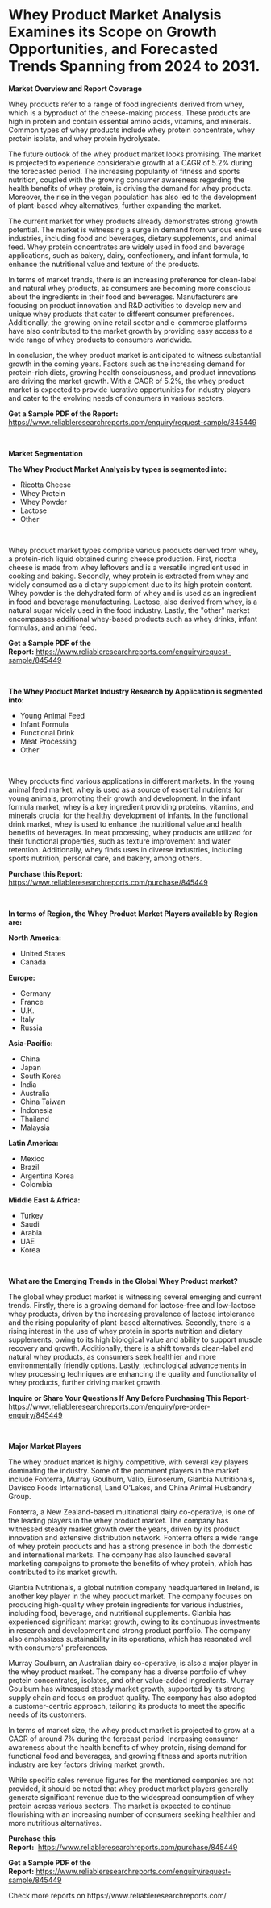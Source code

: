 <p><h1>Whey Product Market Analysis Examines its Scope on Growth Opportunities, and Forecasted Trends Spanning from 2024 to 2031.</h1></p><p><strong>Market Overview and Report Coverage</strong></p>
<p><p>Whey products refer to a range of food ingredients derived from whey, which is a byproduct of the cheese-making process. These products are high in protein and contain essential amino acids, vitamins, and minerals. Common types of whey products include whey protein concentrate, whey protein isolate, and whey protein hydrolysate.</p><p>The future outlook of the whey product market looks promising. The market is projected to experience considerable growth at a CAGR of 5.2% during the forecasted period. The increasing popularity of fitness and sports nutrition, coupled with the growing consumer awareness regarding the health benefits of whey protein, is driving the demand for whey products. Moreover, the rise in the vegan population has also led to the development of plant-based whey alternatives, further expanding the market.</p><p>The current market for whey products already demonstrates strong growth potential. The market is witnessing a surge in demand from various end-use industries, including food and beverages, dietary supplements, and animal feed. Whey protein concentrates are widely used in food and beverage applications, such as bakery, dairy, confectionery, and infant formula, to enhance the nutritional value and texture of the products.</p><p>In terms of market trends, there is an increasing preference for clean-label and natural whey products, as consumers are becoming more conscious about the ingredients in their food and beverages. Manufacturers are focusing on product innovation and R&D activities to develop new and unique whey products that cater to different consumer preferences. Additionally, the growing online retail sector and e-commerce platforms have also contributed to the market growth by providing easy access to a wide range of whey products to consumers worldwide.</p><p>In conclusion, the whey product market is anticipated to witness substantial growth in the coming years. Factors such as the increasing demand for protein-rich diets, growing health consciousness, and product innovations are driving the market growth. With a CAGR of 5.2%, the whey product market is expected to provide lucrative opportunities for industry players and cater to the evolving needs of consumers in various sectors.</p></p>
<p><strong>Get a Sample PDF of the Report:</strong> <a href="https://www.reliableresearchreports.com/enquiry/request-sample/845449">https://www.reliableresearchreports.com/enquiry/request-sample/845449</a></p>
<p>&nbsp;</p>
<p><strong>Market Segmentation</strong></p>
<p><strong>The Whey Product Market Analysis by types is segmented into:</strong></p>
<p><ul><li>Ricotta Cheese</li><li>Whey Protein</li><li>Whey Powder</li><li>Lactose</li><li>Other</li></ul></p>
<p>&nbsp;</p>
<p><p>Whey product market types comprise various products derived from whey, a protein-rich liquid obtained during cheese production. First, ricotta cheese is made from whey leftovers and is a versatile ingredient used in cooking and baking. Secondly, whey protein is extracted from whey and widely consumed as a dietary supplement due to its high protein content. Whey powder is the dehydrated form of whey and is used as an ingredient in food and beverage manufacturing. Lactose, also derived from whey, is a natural sugar widely used in the food industry. Lastly, the "other" market encompasses additional whey-based products such as whey drinks, infant formulas, and animal feed.</p></p>
<p><strong>Get a Sample PDF of the Report:</strong>&nbsp;<a href="https://www.reliableresearchreports.com/enquiry/request-sample/845449">https://www.reliableresearchreports.com/enquiry/request-sample/845449</a></p>
<p>&nbsp;</p>
<p><strong>The Whey Product Market Industry Research by Application is segmented into:</strong></p>
<p><ul><li>Young Animal Feed</li><li>Infant Formula</li><li>Functional Drink</li><li>Meat Processing</li><li>Other</li></ul></p>
<p>&nbsp;</p>
<p><p>Whey products find various applications in different markets. In the young animal feed market, whey is used as a source of essential nutrients for young animals, promoting their growth and development. In the infant formula market, whey is a key ingredient providing proteins, vitamins, and minerals crucial for the healthy development of infants. In the functional drink market, whey is used to enhance the nutritional value and health benefits of beverages. In meat processing, whey products are utilized for their functional properties, such as texture improvement and water retention. Additionally, whey finds uses in diverse industries, including sports nutrition, personal care, and bakery, among others.</p></p>
<p><strong>Purchase this Report:</strong>&nbsp; <a href="https://www.reliableresearchreports.com/purchase/845449">https://www.reliableresearchreports.com/purchase/845449</a></p>
<p>&nbsp;</p>
<p><strong>In terms of Region, the Whey Product Market Players available by Region are:</strong></p>
<p>
    <p> <strong> North America: </strong>
        <ul>
            <li>United States</li>
            <li>Canada</li>
        </ul>
        </p> 
    <p> <strong> Europe: </strong>
        <ul>
            <li>Germany</li>
            <li>France</li>
            <li>U.K.</li>
            <li>Italy</li>
            <li>Russia</li>
        </ul>
        </p> 
    <p> <strong> Asia-Pacific: </strong>
        <ul>
            <li>China</li>
            <li>Japan</li>
            <li>South Korea</li>
            <li>India</li>
            <li>Australia</li>
            <li>China Taiwan</li>
            <li>Indonesia</li>
            <li>Thailand</li>
            <li>Malaysia</li>
        </ul>
        </p> 
    <p> <strong> Latin America: </strong>
        <ul>
            <li>Mexico</li>
            <li>Brazil</li>
            <li>Argentina Korea</li>
            <li>Colombia</li>
        </ul>
        </p> 
    <p> <strong> Middle East & Africa: </strong>
        <ul>
            <li>Turkey</li>
            <li>Saudi</li>
            <li>Arabia</li>
            <li>UAE</li>
            <li>Korea</li>
        </ul>
    </p>
    </p>
<p>&nbsp;</p>
<p><strong>What are the Emerging Trends in the Global Whey Product market?</strong></p>
<p><p>The global whey product market is witnessing several emerging and current trends. Firstly, there is a growing demand for lactose-free and low-lactose whey products, driven by the increasing prevalence of lactose intolerance and the rising popularity of plant-based alternatives. Secondly, there is a rising interest in the use of whey protein in sports nutrition and dietary supplements, owing to its high biological value and ability to support muscle recovery and growth. Additionally, there is a shift towards clean-label and natural whey products, as consumers seek healthier and more environmentally friendly options. Lastly, technological advancements in whey processing techniques are enhancing the quality and functionality of whey products, further driving market growth.</p></p>
<p><strong>Inquire or Share Your Questions If Any Before Purchasing This Report</strong>- <a href="https://www.reliableresearchreports.com/enquiry/pre-order-enquiry/845449">https://www.reliableresearchreports.com/enquiry/pre-order-enquiry/845449</a></p>
<p>&nbsp;</p>
<p><strong>Major Market Players</strong></p>
<p><p>The whey product market is highly competitive, with several key players dominating the industry. Some of the prominent players in the market include Fonterra, Murray Goulburn, Valio, Euroserum, Glanbia Nutritionals, Davisco Foods International, Land O'Lakes, and China Animal Husbandry Group.</p><p>Fonterra, a New Zealand-based multinational dairy co-operative, is one of the leading players in the whey product market. The company has witnessed steady market growth over the years, driven by its product innovation and extensive distribution network. Fonterra offers a wide range of whey protein products and has a strong presence in both the domestic and international markets. The company has also launched several marketing campaigns to promote the benefits of whey protein, which has contributed to its market growth.</p><p>Glanbia Nutritionals, a global nutrition company headquartered in Ireland, is another key player in the whey product market. The company focuses on producing high-quality whey protein ingredients for various industries, including food, beverage, and nutritional supplements. Glanbia has experienced significant market growth, owing to its continuous investments in research and development and strong product portfolio. The company also emphasizes sustainability in its operations, which has resonated well with consumers' preferences.</p><p>Murray Goulburn, an Australian dairy co-operative, is also a major player in the whey product market. The company has a diverse portfolio of whey protein concentrates, isolates, and other value-added ingredients. Murray Goulburn has witnessed steady market growth, supported by its strong supply chain and focus on product quality. The company has also adopted a customer-centric approach, tailoring its products to meet the specific needs of its customers.</p><p>In terms of market size, the whey product market is projected to grow at a CAGR of around 7% during the forecast period. Increasing consumer awareness about the health benefits of whey protein, rising demand for functional food and beverages, and growing fitness and sports nutrition industry are key factors driving market growth.</p><p>While specific sales revenue figures for the mentioned companies are not provided, it should be noted that whey product market players generally generate significant revenue due to the widespread consumption of whey protein across various sectors. The market is expected to continue flourishing with an increasing number of consumers seeking healthier and more nutritious alternatives.</p></p>
<p><strong>Purchase this Report:</strong>&nbsp;&nbsp;<a href="https://www.reliableresearchreports.com/purchase/845449">https://www.reliableresearchreports.com/purchase/845449</a></p>
<p></p>
<p><strong>Get a Sample PDF of the Report:</strong>&nbsp;<a href="https://www.reliableresearchreports.com/enquiry/request-sample/845449">https://www.reliableresearchreports.com/enquiry/request-sample/845449</a></p>
<p>Check more reports on https://www.reliableresearchreports.com/</p>